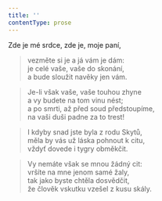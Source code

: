 ```yaml
---
title: ''
contentType: prose
---
```


Zde je mé srdce, zde je, moje paní,

> vezměte si je a já vám je dám:  
> je celé vaše, vaše do skonání,  
> a bude sloužit navěky jen vám.

> Je-li však vaše, vaše touhou zhyne  
> a vy budete na tom vinu nést;  
> a po smrti, až před soud předstoupíme,  
> na vaši duši padne za to trest!

> I kdyby snad jste byla z rodu Skytů,  
> měla by vás už láska pohnout k citu,  
> vždyť dovede i tygry obměkčit.

> Vy nemáte však se mnou žádný cit:  
> vršíte na mne jenom samé žaly,  
> tak jako byste chtěla dosvědčit,  
> že člověk vskutku vzešel z kusu skály.
